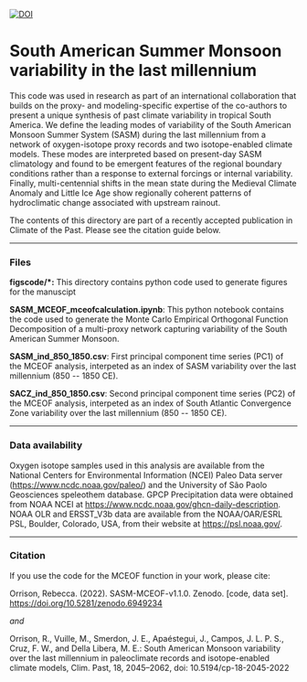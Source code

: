 [![DOI](https://zenodo.org/badge/450638718.svg)](https://zenodo.org/badge/latestdoi/450638718)
# South American Summer Monsoon variability in the last millennium 

This code was used in research as part of an international collaboration that builds on the proxy- and modeling-specific expertise of the co-authors to present a unique synthesis of past climate variability in tropical South America. We define the leading modes of variability of the South American Monsoon Summer System (SASM) during the last millennium from a network of oxygen-isotope proxy records and two isotope-enabled climate models. These modes are interpreted based on present-day SASM climatology and found to be emergent features of the regional boundary conditions rather than a response to external forcings or internal variability. Finally, multi-centennial shifts in the mean state during the Medieval Climate Anomaly and Little Ice Age show regionally coherent patterns of hydroclimatic change associated with upstream rainout.

The contents of this directory are part of a recently accepted publication in Climate of the Past. Please see the citation guide below.

-------------
### Files
**figscode/*:** This directory contains python code used to generate figures for the manuscipt

**SASM_MCEOF_mceofcalculation.ipynb**: This python notebook contains the code used to generate the Monte Carlo Empirical Orthogonal Function Decomposition of a multi-proxy network capturing variability of the South American Summer Monsoon. 

**SASM_ind_850_1850.csv**: First principal component time series (PC1) of the MCEOF analysis, interpeted as an index of SASM variability over the last millennium (850 -- 1850 CE).

**SACZ_ind_850_1850.csv**: Second principal component time series (PC2) of the MCEOF analysis, interpeted as an index of South Atlantic Convergence Zone variability over the last millennium (850 -- 1850 CE).

-------------
### Data availability
Oxygen isotope samples used in this analysis are available from the National Centers for Environmental Information (NCEI) Paleo Data server (https://www.ncdc.noaa.gov/paleo/) and the University of São Paolo Geosciences speleothem database. GPCP Precipitation data were obtained from NOAA NCEI at https://www.ncdc.noaa.gov/ghcn-daily-description. NOAA OLR and ERSST_V3b data are available from the NOAA/OAR/ESRL PSL, Boulder, Colorado, USA, from their website at https://psl.noaa.gov/.

--------------
### Citation

If you use the code for the MCEOF function in your work, please cite:

Orrison, Rebecca. (2022). SASM-MCEOF-v1.1.0. Zenodo. [code, data set]. https://doi.org/10.5281/zenodo.6949234

*and* 

Orrison, R., Vuille, M., Smerdon, J. E., Apaéstegui, J., Campos, J. L. P. S., Cruz, F. W., and Della Libera, M. E.: South American Monsoon variability over the last millennium in paleoclimate records and isotope-enabled climate models, Clim. Past, 18, 2045–2062, doi: 10.5194/cp-18-2045-2022


